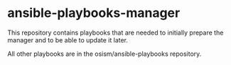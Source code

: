 # ansible-playbooks-manager

This repository contains playbooks that are needed to initially
prepare the manager and to be able to update it later. 

All other playbooks are in the osism/ansible-playbooks repository.
